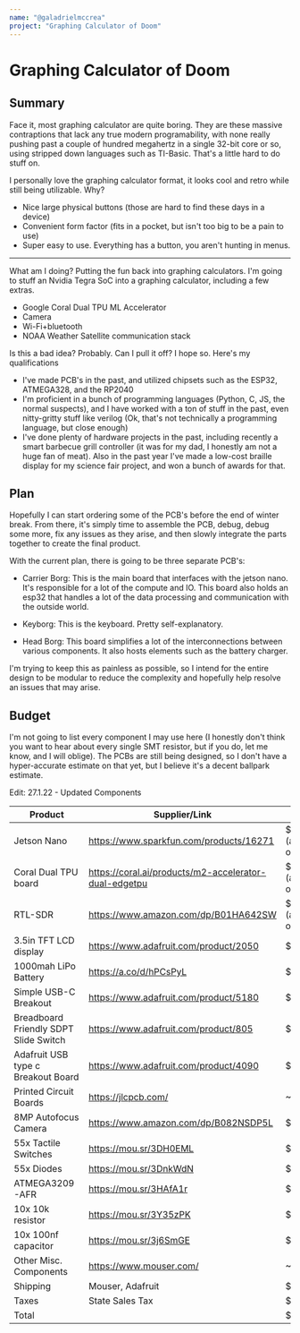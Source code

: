 ```yaml
---
name: "@galadrielmccrea"
project: "Graphing Calculator of Doom"
---
```


# Graphing Calculator of Doom
## Summary

Face it, most graphing calculator are quite boring. They are these massive contraptions that lack any true modern programability,
with none really pushing past a couple of hundred megahertz in a single 32-bit core or so, using stripped down languages
such as TI-Basic. That's a little hard to do stuff on.


I personally love the graphing calculator format, it looks cool and retro while still being utilizable. Why?
* Nice large physical buttons (those are hard to find these days in a device)
* Convenient form factor (fits in a pocket, but isn't too big to be a pain to use)
* Super easy to use. Everything has a button, you aren't hunting in menus.

***
What am I doing? Putting the fun back into graphing calculators. I'm going to stuff an Nvidia Tegra SoC into a graphing calculator, including a few extras.
* Google Coral Dual TPU ML Accelerator
* Camera
* Wi-Fi+bluetooth
* NOAA Weather Satellite communication stack

Is this a bad idea? Probably. Can I pull it off? I hope so. Here's my qualifications
* I've made PCB's in the past, and utilized chipsets such as the ESP32, ATMEGA328, and the RP2040
* I'm proficient in a bunch of programming languages (Python, C, JS, the normal suspects), and I have worked with a ton of stuff in the past, even nitty-gritty
  stuff like verilog (Ok, that's not technically a programming language, but close enough)
* I've done plenty of hardware projects in the past, including recently a smart barbecue grill controller (it was for my dad, I
 honestly am not a huge fan of meat). Also in the past year I've made a low-cost braille display for my science fair project, and won a bunch of awards for that. 
## Plan

Hopefully I can start ordering some of the PCB's before the end of winter break. From there, it's simply time to 
assemble the PCB, debug, debug some more, fix any issues as they arise, and then slowly integrate the parts together to create
the final product.

With the current plan, there is going to be three separate PCB's:

* Carrier Borg: This is the main board that interfaces with the jetson nano. It's responsible for a lot of the compute and IO.
This board also holds an esp32 that handles a lot of the data processing and communication with the outside world.

* Keyborg: This is the keyboard. Pretty self-explanatory.

* Head Borg: This board simplifies a lot of the interconnections between various components. It also hosts elements such as
the battery charger.


I'm trying to keep this as painless as possible, so I intend for the entire design to be modular to reduce the complexity
and hopefully help resolve an issues that may arise. 
## Budget

I'm not going to list every component I may use here (I honestly don't think you want to hear about every single SMT resistor, but if you do, let me know, and I will oblige).
The PCBs are still being designed, so I don't have a hyper-accurate estimate on that yet, but I believe it's a decent ballpark estimate. 

Edit: 27.1.22 - Updated Components


| Product                               | Supplier/Link                                         | Cost             |
|---------------------------------------|-------------------------------------------------------|------------------|
| Jetson Nano                           | https://www.sparkfun.com/products/16271               | $0 (already own) |
| Coral Dual TPU board                  | https://coral.ai/products/m2-accelerator-dual-edgetpu | $0 (already own) |
| RTL-SDR                               | https://www.amazon.com/dp/B01HA642SW                  | $0 (already own) | 
| 3.5in TFT LCD display                 | https://www.adafruit.com/product/2050                 | $27.99           |
| 1000mah LiPo Battery                  | https://a.co/d/hPCsPyL                                | $25.99           |
| Simple USB-C Breakout                 | https://www.adafruit.com/product/5180                 | $1.75            |
| Breadboard Friendly SDPT Slide Switch | https://www.adafruit.com/product/805                  | $0.95            |
| Adafruit USB type c Breakout Board    | https://www.adafruit.com/product/4090                 | $2.95            |
 | Printed Circuit Boards                 | https://jlcpcb.com/                                   | ~$30             |
| 8MP Autofocus Camera                  | https://www.amazon.com/dp/B082NSDP5L                  | $39.94           |
| 55x Tactile Switches                  | https://mou.sr/3DH0EML                                | $15.73           |
| 55x Diodes                            | https://mou.sr/3DnkWdN                                | $6.53            |
| ATMEGA3209-AFR                        | https://mou.sr/3HAfA1r                                | $1.96            |
| 10x 10k resistor                      | https://mou.sr/3Y35zPK                                | $0.40            |
| 10x 100nf capacitor                   | https://mou.sr/3j6SmGE                                | $0.45            |
| Other Misc. Components                | https://www.mouser.com/                               | ~$60             |
| Shipping                              | Mouser, Adafruit                                      | $17.99           |
| Taxes                                 | State Sales Tax                                       | $13.96           |
| Total                                 |                                                       | $246.59          |

